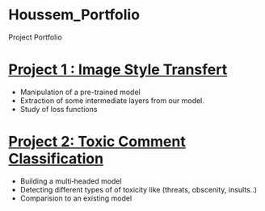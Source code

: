 # Houssem_Portfolio
Project Portfolio


# [Project 1 : Image Style Transfert](https://github.com/Houssemsouid/Houssem_Portfolio/releases/tag/Style_Transfert)
* Manipulation of a pre-trained model
* Extraction of some intermediate layers from our model.
* Study of loss functions

# [Project 2: Toxic Comment Classification](https://github.com/Houssemsouid/Houssem_Portfolio/releases/tag/Toxic_Comment_Classification)
* Building a multi‐headed model 
* Detecting different types of of toxicity like (threats, obscenity, insults..)
* Comparision to an existing model

